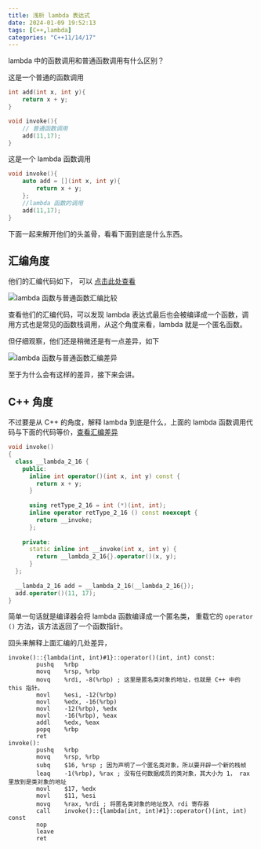 ```yaml
---
title: 浅析 lambda 表达式 
date: 2024-01-09 19:52:13
tags: [C++,lambda]
categories: "C++11/14/17"
---
```


lambda 中的函数调用和普通函数调用有什么区别？

这是一个普通的函数调用

```cpp
int add(int x, int y){
    return x + y;
}

void invoke(){
    // 普通函数调用
    add(11,17);
}
```

这是一个 lambda 函数调用

```cpp
void invoke(){
    auto add = [](int x, int y){
        return x + y;
    };
    //lambda 函数的调用
    add(11,17);
}
```

下面一起来解开他们的头盖骨，看看下面到底是什么东西。

## 汇编角度

他们的汇编代码如下， 可以 [点击此处查看](https://gcc.godbolt.org/z/jKsvYaE9c)

![lambda 函数与普通函数汇编比较](/d/img/lambda/lambda_compare.jpg)

查看他们的汇编代码，可以发现 lambda 表达式最后也会被编译成一个函数，调用方式也是常见的函数栈调用，从这个角度来看，lambda 就是一个匿名函数。

但仔细观察，他们还是稍微还是有一点差异，如下

![lambda 函数与普通函数汇编差异](/d/img/lambda/diff.jpg)

至于为什么会有这样的差异，接下来会讲。


## C++ 角度

不过要是从 C++ 的角度，解释 lambda 到底是什么，上面的 lambda 函数调用代码与下面的代码等价，[查看汇编差异](https://gcc.godbolt.org/z/vhqPEYcMG)

```cpp
void invoke()
{
  class __lambda_2_16 {
    public: 
      inline int operator()(int x, int y) const {
        return x + y;
      }
      
      using retType_2_16 = int (*)(int, int);
      inline operator retType_2_16 () const noexcept {
        return __invoke;
      };
    
    private: 
      static inline int __invoke(int x, int y) {
        return __lambda_2_16{}.operator()(x, y);
      }    
  };
  
  __lambda_2_16 add = __lambda_2_16(__lambda_2_16{});
  add.operator()(11, 17);
}
```

简单一句话就是编译器会将 lambda 函数编译成一个匿名类， 重载它的 `operator ()` 方法，该方法返回了一个函数指针。

回头来解释上面汇编的几处差异，

```assembly
invoke()::{lambda(int, int)#1}::operator()(int, int) const:
        pushq   %rbp
        movq    %rsp, %rbp
        movq    %rdi, -8(%rbp) ; 这里是匿名类对象的地址，也就是 C++ 中的 this 指针。
        movl    %esi, -12(%rbp)
        movl    %edx, -16(%rbp)
        movl    -12(%rbp), %edx
        movl    -16(%rbp), %eax
        addl    %edx, %eax
        popq    %rbp
        ret
invoke():
        pushq   %rbp
        movq    %rsp, %rbp
        subq    $16, %rsp ; 因为声明了一个匿名类对象，所以要开辟一个新的栈帧
        leaq    -1(%rbp), %rax ; 没有任何数据成员的类对象，其大小为 1， rax里放到是类对象的地址
        movl    $17, %edx
        movl    $11, %esi
        movq    %rax, %rdi ; 将匿名类对象的地址放入 rdi 寄存器
        call    invoke()::{lambda(int, int)#1}::operator()(int, int) const
        nop
        leave
        ret
```